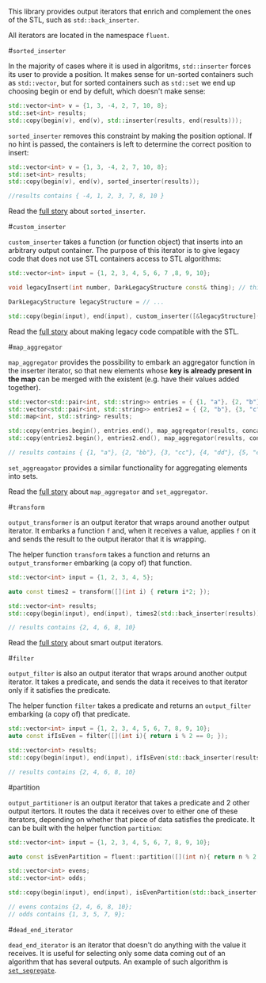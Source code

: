 This library provides output iterators that enrich and complement the ones of the STL, such as `std::back_inserter`.

All iterators are located in the namespace `fluent`.

#`sorted_inserter`

In the majority of cases where it is used in algoritms, `std::inserter` forces its user to provide a position. It makes sense for un-sorted containers such as `std::vector`, but for sorted containers such as `std::set` we end up choosing begin or end by defult, which doesn't make sense:

```cpp
std::vector<int> v = {1, 3, -4, 2, 7, 10, 8};
std::set<int> results;
std::copy(begin(v), end(v), std::inserter(results, end(results)));
```

`sorted_inserter` removes this constraint by making the position optional. If no hint is passed, the containers is left to determine the correct position to insert:

```cpp
std::vector<int> v = {1, 3, -4, 2, 7, 10, 8};
std::set<int> results;
std::copy(begin(v), end(v), sorted_inserter(results));

//results contains { -4, 1, 2, 3, 7, 8, 10 }
```
Read the [full story](https://www.fluentcpp.com/2017/03/17/smart-iterators-for-inserting-into-sorted-container/) about `sorted_inserter`.

#`custom_inserter`

`custom_inserter` takes a function (or function object) that inserts into an arbitrary output container. The purpose of this iterator is to give legacy code that does not use STL containers access to STL algorithms:

```cpp
std::vector<int> input = {1, 2, 3, 4, 5, 6, 7 ,8, 9, 10};

void legacyInsert(int number, DarkLegacyStructure const& thing); // this function inserts into the old non-STL container

DarkLegacyStructure legacyStructure = // ...

std::copy(begin(input), end(input), custom_inserter([&legacyStructure](int number){ legacyInsert(number, legacyStructure); });
```
Read the [full story](https://www.fluentcpp.com/2017/11/24/how-to-use-the-stl-in-legacy-code/) about making legacy code compatible with the STL.

#`map_aggregator`

`map_aggregator` provides the possibility to embark an aggregator function in the inserter iterator, so that new elements whose **key is already present in the map** can be merged with the existent (e.g. have their values added together).

```cpp
std::vector<std::pair<int, std::string>> entries = { {1, "a"}, {2, "b"}, {3, "c"}, {4, "d"} };
std::vector<std::pair<int, std::string>> entries2 = { {2, "b"}, {3, "c"}, {4, "d"}, {5, "e"} };
std::map<int, std::string> results;

std::copy(entries.begin(), entries.end(), map_aggregator(results, concatenateStrings));
std::copy(entries2.begin(), entries2.end(), map_aggregator(results, concatenateStrings));

// results contains { {1, "a"}, {2, "bb"}, {3, "cc"}, {4, "dd"}, {5, "e"} };
```

`set_aggreagator` provides a similar functionality for aggregating elements into sets.

Read the [full story](https://www.fluentcpp.com/2017/03/21/smart-iterator-aggregating-new-elements-existing-ones-map-set/) about `map_aggregator` and `set_aggregator`.

#`transform`

`output_transformer` is an output iterator that wraps around another output iterator. It embarks a function `f` and, when it receives a value, applies `f` on it and sends the result to the output iterator that it is wrapping.

The helper function `transform` takes a function and returns an `output_transformer` embarking (a copy of) that function.

```cpp
std::vector<int> input = {1, 2, 3, 4, 5};

auto const times2 = transform([](int i) { return i*2; });

std::vector<int> results;
std::copy(begin(input), end(input), times2(std::back_inserter(results)));

// results contains {2, 4, 6, 8, 10}
```
Read the [full story](https://www.fluentcpp.com/2017/11/28/output-iterator-adaptors-symmetry-range-adaptors/) about smart output iterators.

#`filter`

`output_filter` is also an output iterator that wraps around another output iterator. It takes a predicate, and sends the data it receives to that iterator only if it satisfies the predicate.

The helper function `filter` takes a predicate and returns an `output_filter` embarking (a copy of) that predicate.

```cpp
std::vector<int> input = {1, 2, 3, 4, 5, 6, 7, 8, 9, 10};
auto const ifIsEven = filter([](int i){ return i % 2 == 0; });

std::vector<int> results;
std::copy(begin(input), end(input), ifIsEven(std::back_inserter(results)));

// results contains {2, 4, 6, 8, 10}
```

#partition

`output_partitioner` is an output iterator that takes a predicate and 2 other output itertors. It routes the data it receives over to either one of these iterators, depending on whether that piece of data satisfies the predicate.
It can be built with the helper function `partition`:

```cpp
std::vector<int> input = {1, 2, 3, 4, 5, 6, 7, 8, 9, 10};

auto const isEvenPartition = fluent::partition([](int n){ return n % 2 == 0; });

std::vector<int> evens;
std::vector<int> odds;

std::copy(begin(input), end(input), isEvenPartition(std::back_inserter(evens), std::back_inserter(odds)));

// evens contains {2, 4, 6, 8, 10};
// odds contains {1, 3, 5, 7, 9};

```

#`dead_end_iterator`

`dead_end_iterator` is an iterator that doesn't do anything with the value it receives. It is useful for selecting only some data coming out of an algorithm that has several outputs.
An example of such algorithm is [`set_segregate`](https://github.com/joboccara/sets).
